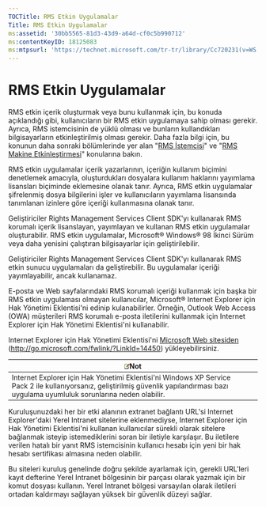 ```yaml
---
TOCTitle: RMS Etkin Uygulamalar
Title: RMS Etkin Uygulamalar
ms:assetid: '30bb5565-81d3-43d9-a64d-cf0c5b990712'
ms:contentKeyID: 18125083
ms:mtpsurl: 'https://technet.microsoft.com/tr-tr/library/Cc720231(v=WS.10)'
---
```


RMS Etkin Uygulamalar
=====================

RMS etkin içerik oluşturmak veya bunu kullanmak için, bu konuda açıklandığı gibi, kullanıcıların bir RMS etkin uygulamaya sahip olması gerekir. Ayrıca, RMS istemcisinin de yüklü olması ve bunların kullandıkları bilgisayarların etkinleştirilmiş olması gerekir. Daha fazla bilgi için, bu konunun daha sonraki bölümlerinde yer alan "[RMS İstemcisi](https://technet.microsoft.com/03294fa2-8350-430d-b4b0-03d5169937c2)" ve "[RMS Makine Etkinleştirmesi](https://technet.microsoft.com/09a0d631-9860-477f-9d10-df61b3bfe125)" konularına bakın.

RMS etkin uygulamalar içerik yazarlarının, içeriğin kullanım biçimini denetlemek amacıyla, oluşturdukları dosyalara kullanım haklarını yayımlama lisansları biçiminde eklemesine olanak tanır. Ayrıca, RMS etkin uygulamalar şifrelenmiş dosya bilgilerini işler ve kullanıcıların yayımlama lisansında tanımlanan izinlere göre içeriği kullanmasına olanak tanır.

Geliştiriciler Rights Management Services Client SDK'yı kullanarak RMS korumalı içerik lisanslayan, yayımlayan ve kullanan RMS etkin uygulamalar oluşturabilir. RMS etkin uygulamalar, Microsoft® Windows® 98 İkinci Sürüm veya daha yenisini çalıştıran bilgisayarlar için geliştirilebilir.

Geliştiriciler Rights Management Services Client SDK'yı kullanarak RMS etkin sunucu uygulamaları da geliştirebilir. Bu uygulamalar içeriği yayımlayabilir, ancak kullanamaz.

E-posta ve Web sayfalarındaki RMS korumalı içeriği kullanmak için başka bir RMS etkin uygulaması olmayan kullanıcılar, Microsoft® Internet Explorer için Hak Yönetimi Eklentisi'ni edinip kulanabilirler. Örneğin, Outlook Web Access (OWA) müşterileri RMS korumalı e-posta iletilerini kullanmak için Internet Explorer için Hak Yönetimi Eklentisi'ni kullanabilir.

Internet Explorer için Hak Yönetimi Eklentisi'ni [Microsoft Web sitesiden](http://go.microsoft.com/fwlink/?linkid=14450) (http://go.microsoft.com/fwlink/?LinkId=14450) yükleyebilirsiniz.

| ![](images/Cc720231.note(WS.10).gif)Not                                                                                                                      |
|-------------------------------------------------------------------------------------------------------------------------------------------------------------------------------------------|
| Internet Explorer için Hak Yönetimi Eklentisi'ni Windows XP Service Pack 2 ile kullanıyorsanız, geliştirilmiş güvenlik yapılandırması bazı uygulama uyumluluk sorunlarına neden olabilir. |

Kuruluşunuzdaki her bir etki alanının extranet bağlantı URL'si Internet Explorer'daki Yerel Intranet sitelerine eklenmediyse, Internet Explorer için Hak Yönetimi Eklentisi'ni kullanan kullanıcılar sürekli olarak sitelere bağlanmak isteyip istemediklerini soran bir iletiyle karşılaşır. Bu iletilere verilen hatalı bir yanıt RMS istemcisinin kullanıcı hesabı için yeni bir hak hesabı sertifikası almasına neden olabilir.

Bu siteleri kuruluş genelinde doğru şekilde ayarlamak için, gerekli URL'leri kayıt defterine Yerel Intranet bölgesinin bir parçası olarak yazmak için bir komut dosyası kullanın. Yerel Intranet bölgesi varsayılan olarak iletileri ortadan kaldırmayı sağlayan yüksek bir güvenlik düzeyi sağlar.
